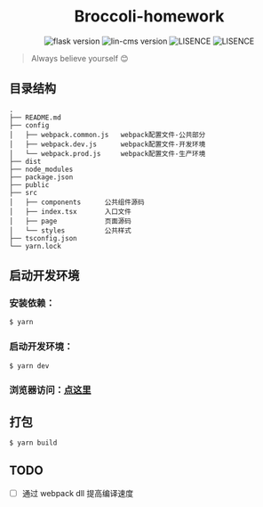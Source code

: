 <h1 align="center">
  Broccoli-homework
</h1>

<p align="center">
  <img src="https://img.shields.io/badge/node-16.14.0-brightgreen.svg" alt="flask version" data-canonical-src="https://img.shields.io/badge/node-16.14.0-brightgreen.svg" style="max-width:100%;">
  <img src="https://img.shields.io/badge/yarn-1.22.17-brightgreen.svg" alt="lin-cms version" data-canonical-src="https://img.shields.io/badge/yarn-1.22.17-brightgreen.svg" style="max-width:100%;">
  <img src="https://img.shields.io/badge/webpack-5.70.0-yellow.svg" alt="LISENCE" data-canonical-src="https://img.shields.io/badge/webpack-5.70.0-yellow.svg" style="max-width:100%;">
  <img src="https://img.shields.io/badge/react-17.0.2-yellow.svg" alt="LISENCE" data-canonical-src="https://img.shields.io/badge/react-17.5.2-yellow.svg" style="max-width:100%;">
</p>

> Always believe yourself 😊

## 目录结构

```
.
├── README.md
├── config
│   ├── webpack.common.js	webpack配置文件-公共部分
│   ├── webpack.dev.js		webpack配置文件-开发环境
│   └── webpack.prod.js		webpack配置文件-生产环境
├── dist
├── node_modules
├── package.json
├── public
├── src
│   ├── components		公共组件源码
│   ├── index.tsx		入口文件
│   ├── page			页面源码
│   └── styles			公共样式
├── tsconfig.json
└── yarn.lock
```

## 启动开发环境

### 安装依赖：

```bash
$ yarn
```

### 启动开发环境：

```bash
$ yarn dev
```

### 浏览器访问：[点这里](http://127.0.0.1:9953)

## 打包

```bash
$ yarn build
```

## TODO

- [ ] 通过 webpack dll 提高编译速度
